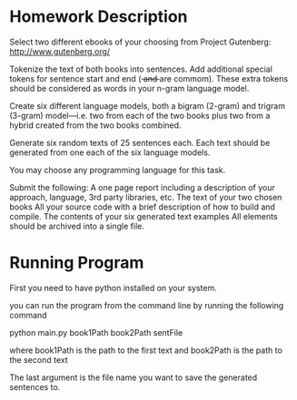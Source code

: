 <h1>Homework Description</h1>

Select two different ebooks of your choosing from Project Gutenberg:
http://www.gutenberg.org/

Tokenize the text of both books into sentences. Add additional special tokens for sentence start and end (<s> and </s> are commom). These extra tokens should be considered as words in your n-gram language model.

Create six different language models, both a bigram (2-gram) and trigram (3-gram) model—i.e. two from each of the two books plus two from a hybrid created from the two books combined.

Generate six random texts of 25 sentences each. Each text should be generated from one each of the six language models.

You may choose any programming language for this task.

Submit the following:
A one page report including a description of your approach, language, 3rd party libraries, etc.
The text of your two chosen books
All your source code with a brief description of how to build and compile.
The contents of your six generated text examples
All elements should be archived into a single file.


<h1>Running Program</h1>

First you need to have python installed on your system. 

you can run the program from the command line by running the following command

python main.py book1Path book2Path sentFile

where book1Path is the path to the first text and book2Path is the path to the second text

The last argument is the file name you want to save the generated sentences to.

